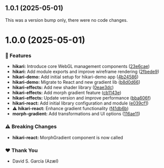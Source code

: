 ## 1.0.1 (2025-05-01)

This was a version bump only, there were no code changes.

# 1.0.0 (2025-05-01)

### 🚀 Features

- **hikari:** Introduce core WebGL management components ([23e6cae](https://github.com/dragonspark-tech/hikari/commit/23e6cae))
- **hikari:** Add module exports and improve wireframe rendering ([2fbede9](https://github.com/dragonspark-tech/hikari/commit/2fbede9))
- **hikari-demo:** Add initial setup for hikari-demo app ([4b24586](https://github.com/dragonspark-tech/hikari/commit/4b24586))
- **hikari-demo:** Migrate to React and new gradient lib ([b8d0d66](https://github.com/dragonspark-tech/hikari/commit/b8d0d66))
- **hikari-effects:** Add new shader library ([0eae3dc](https://github.com/dragonspark-tech/hikari/commit/0eae3dc))
- **hikari-effects:** Add morph gradient feature ([cb1143e](https://github.com/dragonspark-tech/hikari/commit/cb1143e))
- **hikari-effects:** Update version and improve performance ([bba606f](https://github.com/dragonspark-tech/hikari/commit/bba606f))
- **hikari-react:** Add initial library configuration and module ([e039cf1](https://github.com/dragonspark-tech/hikari/commit/e039cf1))
- ⚠️  **hikari-react:** Enhance gradient functionality ([f41db6b](https://github.com/dragonspark-tech/hikari/commit/f41db6b))
- **morph-gradient:** Add transformations and UI options ([116ae11](https://github.com/dragonspark-tech/hikari/commit/116ae11))

### ⚠️  Breaking Changes

- **hikari-react:** MorphGradient component is now called

### ❤️ Thank You

- David S. García (Azæl)